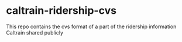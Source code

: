 # caltrain-ridership-cvs
This repo contains the cvs format of a part of the ridership information Caltrain shared publicly
